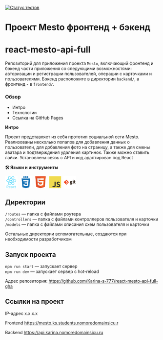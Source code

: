 [![Статус тестов](../../actions/workflows/tests.yml/badge.svg)](../../actions/workflows/tests.yml)

# Проект Mesto фронтенд + бэкенд

# react-mesto-api-full
Репозиторий для приложения проекта `Mesto`, включающий фронтенд и бэкенд части приложения со следующими возможностями: авторизации и регистрации пользователей, операции с карточками и пользователями. Бэкенд расположите в директории `backend/`, а фронтенд - в `frontend/`. 

### Обзор
* Интро
* Технологии
* Ссылка на GitHub Pages

**Интро**

Проект представляет из себя прототип социальной сети Mesto.
Реализованы несколько попапов для добавления данных о пользователи, для добавления фото на страницу, а также для смены аватара и подтверждения удаления картинок.
Также можно ставить лайки.
Установлена связь с API и код адаптирован под React

**:hammer_and_wrench: Языки и инструменты**

<div>
  <img src="https://github.com/devicons/devicon/blob/master/icons/react/react-original-wordmark.svg" title="React" alt="React" width="40" height="40"/>&nbsp;
  <img src="https://github.com/devicons/devicon/blob/master/icons/css3/css3-plain-wordmark.svg"  title="CSS3" alt="CSS" width="40" height="40"/>&nbsp;
  <img src="https://github.com/devicons/devicon/blob/master/icons/html5/html5-original.svg" title="HTML5" alt="HTML" width="40" height="40"/>&nbsp;
  <img src="https://github.com/devicons/devicon/blob/master/icons/javascript/javascript-original.svg" title="JavaScript" alt="JavaScript" width="40" height="40"/>&nbsp;
  <img src="https://github.com/devicons/devicon/blob/master/icons/git/git-original-wordmark.svg" title="Git" **alt="Git" width="40" height="40"/>
</div>
  
  ## Директории

`/routes` — папка с файлами роутера  
`/controllers` — папка с файлами контроллеров пользователя и карточки   
`/models` — папка с файлами описания схем пользователя и карточки  
  
Остальные директории вспомогательные, создаются при необходимости разработчиком

## Запуск проекта

`npm run start` — запускает сервер   
`npm run dev` — запускает сервер с hot-reload

Адрес репозитория: https://github.com/Karina-s-777/react-mesto-api-full-gha

## Ссылки на проект

IP-адрес x.x.x.x

Frontend https://mesto.ks.students.nomoredomainsicu.r

Backend https://api.karina.nomoredomainsicu.ru
